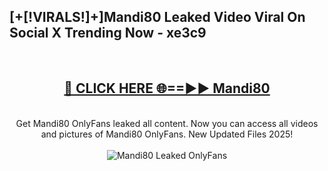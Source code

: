 <h2>[+[!VIRALS!]+]Mandi80 Leaked Video Viral On Social X Trending Now - xe3c9</h2>
<br>
<div align="center">
<h2><a href="https://libra.edu.pl?Mandi80" rel="nofollow">🔴 CLICK HERE 🌐==►► Mandi80</a></h2>
<br>
Get Mandi80 OnlyFans leaked all content. Now you can access all videos and pictures of Mandi80 OnlyFans. New Updated Files 2025!
<br>
<br>
<a href="https://libra.edu.pl?Mandi80" rel="nofollow" data-target="animated-image.originalLink"><img src="https://i.ibb.co.com/WyWwxjT/player-gif2.gif" alt="Mandi80 Leaked OnlyFans" style="max-width: 100%; display: inline-block;" data-target="animated-image.originalImage"></a>
</div>
<br>